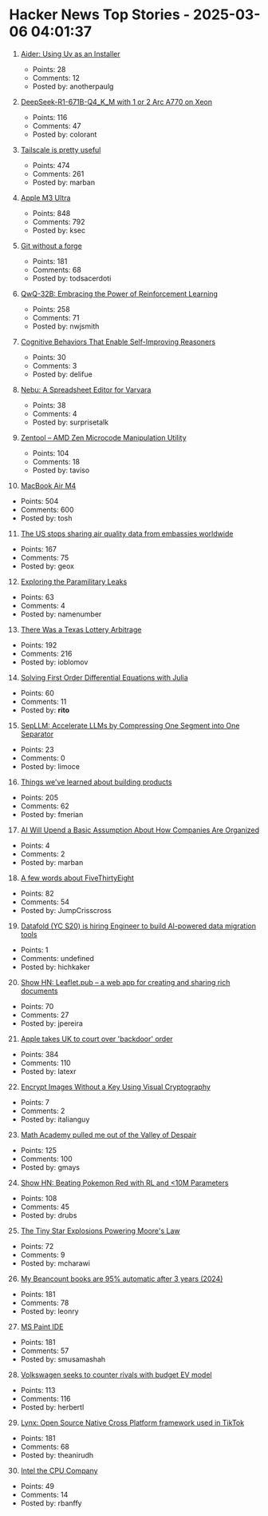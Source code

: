 # Hacker News Top Stories - 2025-03-06 04:01:37

1. [Aider: Using Uv as an Installer](https://simonwillison.net/2025/Mar/6/aider-using-uv-as-an-installer/)
   - Points: 28
   - Comments: 12
   - Posted by: anotherpaulg

2. [DeepSeek-R1-671B-Q4_K_M with 1 or 2 Arc A770 on Xeon](https://github.com/intel/ipex-llm/blob/main/docs/mddocs/Quickstart/llamacpp_portable_zip_gpu_quickstart.md)
   - Points: 116
   - Comments: 47
   - Posted by: colorant

3. [Tailscale is pretty useful](https://blog.6nok.org/tailscale-is-pretty-useful/)
   - Points: 474
   - Comments: 261
   - Posted by: marban

4. [Apple M3 Ultra](https://www.apple.com/newsroom/2025/03/apple-reveals-m3-ultra-taking-apple-silicon-to-a-new-extreme/)
   - Points: 848
   - Comments: 792
   - Posted by: ksec

5. [Git without a forge](https://www.chiark.greenend.org.uk/~sgtatham/quasiblog/git-no-forge/)
   - Points: 181
   - Comments: 68
   - Posted by: todsacerdoti

6. [QwQ-32B: Embracing the Power of Reinforcement Learning](https://qwenlm.github.io/blog/qwq-32b/)
   - Points: 258
   - Comments: 71
   - Posted by: nwjsmith

7. [Cognitive Behaviors That Enable Self-Improving Reasoners](https://arxiv.org/abs/2503.01307)
   - Points: 30
   - Comments: 3
   - Posted by: delifue

8. [Nebu: A Spreadsheet Editor for Varvara](https://wiki.xxiivv.com/site/nebu)
   - Points: 38
   - Comments: 4
   - Posted by: surprisetalk

9. [Zentool – AMD Zen Microcode Manipulation Utility](https://github.com/google/security-research/blob/master/pocs/cpus/entrysign/zentool/README.md)
   - Points: 104
   - Comments: 18
   - Posted by: taviso

10. [MacBook Air M4](https://www.apple.com/macbook-air/)
   - Points: 504
   - Comments: 600
   - Posted by: tosh

11. [The US stops sharing air quality data from embassies worldwide](https://apnews.com/article/us-air-quality-monitors-8270927bbd0f166238243ac9d14bce03)
   - Points: 167
   - Comments: 75
   - Posted by: geox

12. [Exploring the Paramilitary Leaks](https://micahflee.com/exploring-the-paramilitary-leaks/)
   - Points: 63
   - Comments: 4
   - Posted by: namenumber

13. [There Was a Texas Lottery Arbitrage](https://www.bloomberg.com/opinion/articles/2025-03-05/there-was-a-texas-lottery-arbitrage)
   - Points: 192
   - Comments: 216
   - Posted by: ioblomov

14. [Solving First Order Differential Equations with Julia](https://ritog.github.io/posts/1st-order-DE-julia/1st_order_DE_julia.html)
   - Points: 60
   - Comments: 11
   - Posted by: __rito__

15. [SepLLM: Accelerate LLMs by Compressing One Segment into One Separator](https://sepllm.github.io/)
   - Points: 23
   - Comments: 0
   - Posted by: limoce

16. [Things we've learned about building products](https://newsletter.posthog.com/p/50-things-weve-learned-about-building)
   - Points: 205
   - Comments: 62
   - Posted by: fmerian

17. [AI Will Upend a Basic Assumption About How Companies Are Organized](https://www.bloomberg.com/news/articles/2025-02-28/how-ai-reasoning-models-will-change-companies-and-the-economy)
   - Points: 4
   - Comments: 2
   - Posted by: marban

18. [A few words about FiveThirtyEight](https://www.natesilver.net/p/a-few-words-about-fivethirtyeight)
   - Points: 82
   - Comments: 54
   - Posted by: JumpCrisscross

19. [Datafold (YC S20) is hiring Engineer to build AI-powered data migration tools](https://www.ycombinator.com/companies/datafold/jobs/ieGYiSG-senior-software-engineer-ai-agents)
   - Points: 1
   - Comments: undefined
   - Posted by: hichkaker

20. [Show HN: Leaflet.pub – a web app for creating and sharing rich documents](undefined)
   - Points: 70
   - Comments: 27
   - Posted by: jpereira

21. [Apple takes UK to court over 'backdoor' order](https://www.theregister.com/2025/03/05/apple_reportedly_ipt_complaint/)
   - Points: 384
   - Comments: 110
   - Posted by: latexr

22. [Encrypt Images Without a Key Using Visual Cryptography](https://github.com/coduri/VisualCrypto)
   - Points: 7
   - Comments: 2
   - Posted by: italianguy

23. [Math Academy pulled me out of the Valley of Despair](https://mikelikejordan.bearblog.dev/how-math-academy-pulled-me-out-of-the-valley-of-despair/)
   - Points: 125
   - Comments: 100
   - Posted by: gmays

24. [Show HN: Beating Pokemon Red with RL and <10M Parameters](https://drubinstein.github.io/pokerl/)
   - Points: 108
   - Comments: 45
   - Posted by: drubs

25. [The Tiny Star Explosions Powering Moore's Law](https://spectrum.ieee.org/euv-light-source)
   - Points: 72
   - Comments: 9
   - Posted by: mcharawi

26. [My Beancount books are 95% automatic after 3 years (2024)](https://fangpenlin.com/posts/2024/12/30/my-beancount-books-are-95-percent-automatic/)
   - Points: 181
   - Comments: 78
   - Posted by: leonry

27. [MS Paint IDE](https://ms-paint-i.de/)
   - Points: 181
   - Comments: 57
   - Posted by: smusamashah

28. [Volkswagen seeks to counter rivals with budget EV model](https://www.ttnews.com/articles/vw-introduces-id-every1)
   - Points: 113
   - Comments: 116
   - Posted by: herbertl

29. [Lynx: Open Source Native Cross Platform framework used in TikTok](https://lynxjs.org/blog/lynx-unlock-native-for-more.html)
   - Points: 181
   - Comments: 68
   - Posted by: theanirudh

30. [Intel the CPU Company](https://www.abortretry.fail/p/intel-the-cpu-company)
   - Points: 49
   - Comments: 14
   - Posted by: rbanffy


